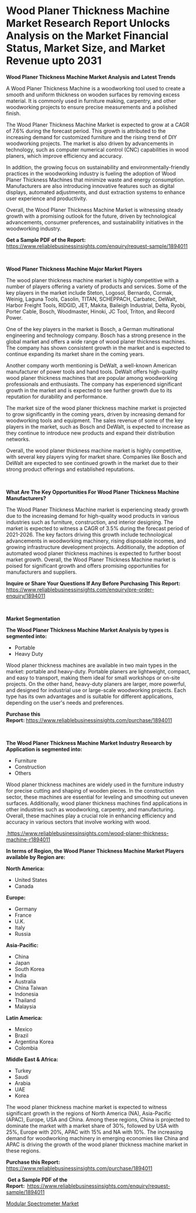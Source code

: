 <p><h1>Wood Planer Thickness Machine Market Research Report Unlocks Analysis on the Market Financial Status, Market Size, and Market Revenue upto 2031</h1></p><p><strong>Wood Planer Thickness Machine Market Analysis and Latest Trends</strong></p>
<p><p>A Wood Planer Thickness Machine is a woodworking tool used to create a smooth and uniform thickness on wooden surfaces by removing excess material. It is commonly used in furniture making, carpentry, and other woodworking projects to ensure precise measurements and a polished finish.</p><p>The Wood Planer Thickness Machine Market is expected to grow at a CAGR of 7.6% during the forecast period. This growth is attributed to the increasing demand for customized furniture and the rising trend of DIY woodworking projects. The market is also driven by advancements in technology, such as computer numerical control (CNC) capabilities in wood planers, which improve efficiency and accuracy.</p><p>In addition, the growing focus on sustainability and environmentally-friendly practices in the woodworking industry is fueling the adoption of Wood Planer Thickness Machines that minimize waste and energy consumption. Manufacturers are also introducing innovative features such as digital displays, automated adjustments, and dust extraction systems to enhance user experience and productivity.</p><p>Overall, the Wood Planer Thickness Machine Market is witnessing steady growth with a promising outlook for the future, driven by technological advancements, consumer preferences, and sustainability initiatives in the woodworking industry.</p></p>
<p><strong>Get a Sample PDF of the Report:&nbsp;</strong> <a href="https://www.reliablebusinessinsights.com/enquiry/request-sample/1894011">https://www.reliablebusinessinsights.com/enquiry/request-sample/1894011</a></p>
<p>&nbsp;</p>
<p><strong>Wood Planer Thickness Machine Major Market Players</strong></p>
<p><p>The wood planer thickness machine market is highly competitive with a number of players offering a variety of products and services. Some of the key players in the market include Steton, Logosol, Bernardo, Cormak, Weinig, Laguna Tools, Casolin, TITAN, SCHEPPACH, Carbatec, DeWalt, Harbor Freight Tools, RIDGID, JET, Makita, Baileigh Industrial, Delta, Ryobi, Porter Cable, Bosch, Woodmaster, Hinoki, JC Tool, Triton, and Record Power.</p><p>One of the key players in the market is Bosch, a German multinational engineering and technology company. Bosch has a strong presence in the global market and offers a wide range of wood planer thickness machines. The company has shown consistent growth in the market and is expected to continue expanding its market share in the coming years.</p><p>Another company worth mentioning is DeWalt, a well-known American manufacturer of power tools and hand tools. DeWalt offers high-quality wood planer thickness machines that are popular among woodworking professionals and enthusiasts. The company has experienced significant growth in the market and is expected to see further growth due to its reputation for durability and performance.</p><p>The market size of the wood planer thickness machine market is projected to grow significantly in the coming years, driven by increasing demand for woodworking tools and equipment. The sales revenue of some of the key players in the market, such as Bosch and DeWalt, is expected to increase as they continue to introduce new products and expand their distribution networks.</p><p>Overall, the wood planer thickness machine market is highly competitive, with several key players vying for market share. Companies like Bosch and DeWalt are expected to see continued growth in the market due to their strong product offerings and established reputations.</p></p>
<p>&nbsp;</p>
<p><strong>What Are The Key Opportunities For Wood Planer Thickness Machine Manufacturers?</strong></p>
<p><p>The Wood Planer Thickness Machine market is experiencing steady growth due to the increasing demand for high-quality wood products in various industries such as furniture, construction, and interior designing. The market is expected to witness a CAGR of 3.5% during the forecast period of 2021-2026. The key factors driving this growth include technological advancements in woodworking machinery, rising disposable incomes, and growing infrastructure development projects. Additionally, the adoption of automated wood planer thickness machines is expected to further boost market growth. Overall, the Wood Planer Thickness Machine market is poised for significant growth and offers promising opportunities for manufacturers and suppliers.</p></p>
<p><strong>Inquire or Share Your Questions If Any Before Purchasing This Report:</strong> <a href="https://www.reliablebusinessinsights.com/enquiry/pre-order-enquiry/1894011">https://www.reliablebusinessinsights.com/enquiry/pre-order-enquiry/1894011</a></p>
<p>&nbsp;</p>
<p><strong>Market Segmentation</strong></p>
<p><strong>The Wood Planer Thickness Machine Market Analysis by types is segmented into:</strong></p>
<p><ul><li>Portable</li><li>Heavy Duty</li></ul></p>
<p><p>Wood planer thickness machines are available in two main types in the market: portable and heavy-duty. Portable planers are lightweight, compact, and easy to transport, making them ideal for small workshops or on-site projects. On the other hand, heavy-duty planers are larger, more powerful, and designed for industrial use or large-scale woodworking projects. Each type has its own advantages and is suitable for different applications, depending on the user's needs and preferences.</p></p>
<p><strong>Purchase this Report:&nbsp;</strong><a href="https://www.reliablebusinessinsights.com/purchase/1894011">https://www.reliablebusinessinsights.com/purchase/1894011</a></p>
<p>&nbsp;</p>
<p><strong>The Wood Planer Thickness Machine Market Industry Research by Application is segmented into:</strong></p>
<p><ul><li>Furniture</li><li>Construction</li><li>Others</li></ul></p>
<p><p>Wood planer thickness machines are widely used in the furniture industry for precise cutting and shaping of wooden pieces. In the construction sector, these machines are essential for leveling and smoothing out uneven surfaces. Additionally, wood planer thickness machines find applications in other industries such as woodworking, carpentry, and manufacturing. Overall, these machines play a crucial role in enhancing efficiency and accuracy in various sectors that involve working with wood.</p></p>
<p><a href="https://www.reliablebusinessinsights.com/wood-planer-thickness-machine-r1894011">&nbsp;https://www.reliablebusinessinsights.com/wood-planer-thickness-machine-r1894011</a></p>
<p><strong>In terms of Region, the Wood Planer Thickness Machine Market Players available by Region are:</strong></p>
<p>
    <p> <strong> North America: </strong>
        <ul>
            <li>United States</li>
            <li>Canada</li>
        </ul>
        </p> 
    <p> <strong> Europe: </strong>
        <ul>
            <li>Germany</li>
            <li>France</li>
            <li>U.K.</li>
            <li>Italy</li>
            <li>Russia</li>
        </ul>
        </p> 
    <p> <strong> Asia-Pacific: </strong>
        <ul>
            <li>China</li>
            <li>Japan</li>
            <li>South Korea</li>
            <li>India</li>
            <li>Australia</li>
            <li>China Taiwan</li>
            <li>Indonesia</li>
            <li>Thailand</li>
            <li>Malaysia</li>
        </ul>
        </p> 
    <p> <strong> Latin America: </strong>
        <ul>
            <li>Mexico</li>
            <li>Brazil</li>
            <li>Argentina Korea</li>
            <li>Colombia</li>
        </ul>
        </p> 
    <p> <strong> Middle East & Africa: </strong>
        <ul>
            <li>Turkey</li>
            <li>Saudi</li>
            <li>Arabia</li>
            <li>UAE</li>
            <li>Korea</li>
        </ul>
    </p>
    </p>
<p><p>The wood planer thickness machine market is expected to witness significant growth in the regions of North America (NA), Asia-Pacific (APAC), Europe, USA and China. Among these regions, China is projected to dominate the market with a market share of 30%, followed by USA with 25%, Europe with 20%, APAC with 15% and NA with 10%. The increasing demand for woodworking machinery in emerging economies like China and APAC is driving the growth of the wood planer thickness machine market in these regions.</p></p>
<p><strong>Purchase this Report: </strong><a href="https://www.reliablebusinessinsights.com/purchase/1894011">https://www.reliablebusinessinsights.com/purchase/1894011</a></p>
<p>&nbsp;<strong>Get a Sample PDF of the Report:&nbsp;&nbsp;</strong><a href="https://www.reliablebusinessinsights.com/enquiry/request-sample/1894011">https://www.reliablebusinessinsights.com/enquiry/request-sample/1894011</a></p>
<p><strong></strong></p>
<p><p><a href="https://github.com/changoleonlaverguenzanoexiste/Market-Research-Report-List-4/blob/main/modular-spectrometer-market.md">Modular Spectrometer Market</a></p></p>